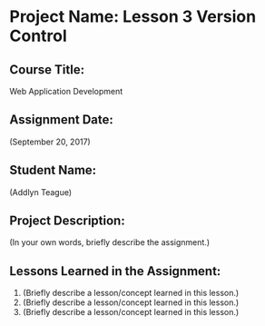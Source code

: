 # Project Name:  Lesson 3 Version Control


## Course Title:
Web Application Development

## Assignment Date:  
(September 20, 2017)

## Student Name:  
(Addlyn Teague)

## Project Description:
(In your own words, briefly describe the assignment.)

## Lessons Learned in the Assignment:
1. (Briefly describe a lesson/concept learned in this lesson.)
2. (Briefly describe a lesson/concept learned in this lesson.)
3. (Briefly describe a lesson/concept learned in this lesson.)

